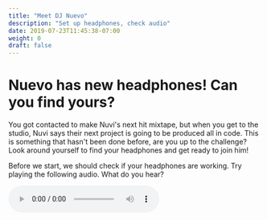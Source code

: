 ```yaml
---
title: "Meet DJ Nuevo"
description: "Set up headphones, check audio"
date: 2019-07-23T11:45:38-07:00
weight: 0
draft: false
---
```


# Nuevo has new headphones! Can you find yours? 
You got contacted to make Nuvi's next hit mixtape, but when you get to the studio, Nuvi says their next project is going to be produced all in code. This is something that hasn't been done before, are you up to the challenge? Look around yourself to find your headphones and get ready to
join him!

Before we start, we should check if your headphones are working. Try playing the following audio. What do you hear?

![If you are reading this, it is because your browser does not support the audio element](audio/good-enough.mp3)